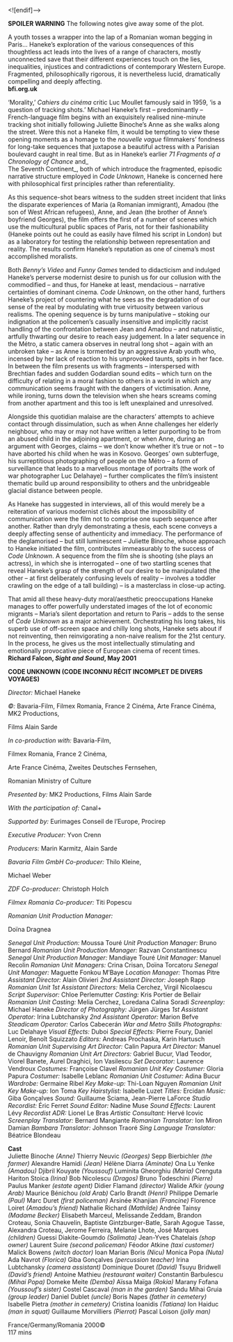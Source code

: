 
<![endif]-->

**SPOILER WARNING** The following notes give away some of the plot.

A youth tosses a wrapper into the lap of a Romanian woman begging in Paris… Haneke’s exploration of the various consequences of this thoughtless act leads into the lives of a range of characters, mostly unconnected save that their different experiences touch on the lies, inequalities, injustices and contradictions of contemporary Western Europe. Fragmented, philosophically rigorous, it is nevertheless lucid, dramatically compelling and deeply affecting.  
**bfi.org.uk**

‘Morality,’ _Cahiers du cinéma_ critic Luc Moullet famously said in 1959, ‘is a question of tracking shots.’ Michael Haneke’s first – predominantly – French-language film begins with an exquisitely realised nine-minute tracking shot initially following Juliette Binoche’s Anne as she walks along the street. Were this not a Haneke film, it would be tempting to view these opening moments as a homage to the _nouvelle vague_ filmmakers’ fondness for long-take sequences that juxtapose a beautiful actress with a Parisian boulevard caught in real time. But as in Haneke’s earlier _71 Fragments of a Chronology of Chance_ and_  
The Seventh Continent_, both of which introduce the fragmented, episodic narrative structure employed in _Code Unknown_, Haneke is concerned here with philosophical first principles rather than referentiality.

As this sequence-shot bears witness to the sudden street incident that links the disparate experiences of Maria (a Romanian immigrant), Amadou (the son of West African refugees), Anne, and Jean (the brother of Anne’s boyfriend Georges), the film offers the first of a number of scenes which use the multicultural public spaces of Paris, not for their fashionability (Haneke points out he could as easily have filmed his script in London) but as a laboratory for testing the relationship between representation and reality. The results confirm Haneke’s reputation as one of cinema’s most accomplished moralists.

Both _Benny’s Video_ and _Funny Games_ tended to didacticism and indulged Haneke’s perverse modernist desire to punish us for our collusion with the commodified – and thus, for Haneke at least, mendacious – narrative certainties of dominant cinema. _Code Unknown_, on the other hand, furthers Haneke’s project of countering what he sees as the degradation of our sense of the real by modulating with true virtuosity between various realisms. The opening sequence is by turns manipulative – stoking our indignation at the policemen’s casually insensitive and implicitly racist handling of the confrontation between Jean and Amadou – and naturalistic, artfully thwarting our desire to reach easy judgement. In a later sequence in the Métro, a static camera observes in neutral long shot – again with an unbroken take – as Anne is tormented by an aggressive Arab youth who, incensed by her lack of reaction to his unprovoked taunts, spits in her face. In between the film presents us with fragments – interspersed with Brechtian fades and sudden Godardian sound edits – which turn on the difficulty of relating in a moral fashion to others in a world in which any communication seems fraught with the dangers of victimisation. Anne, while ironing, turns down the television when she hears screams coming from another apartment and this too is left unexplained and unresolved.

Alongside this quotidian malaise are the characters’ attempts to achieve contact through dissimulation, such as when Anne challenges her elderly neighbour, who may or may not have written a letter purporting to be from an abused child in the adjoining apartment, or when Anne, during an argument with Georges, claims – we don’t know whether it’s true or not – to have aborted his child when he was in Kosovo. Georges’ own subterfuge, his surreptitious photographing of people on the Métro – a form of surveillance that leads to a marvellous montage of portraits (the work of war photographer Luc Delahaye) – further complicates the film’s insistent thematic build up around responsibility to others and the unbridgeable glacial distance between people.

As Haneke has suggested in interviews, all of this would merely be a reiteration of various modernist clichés about the impossibility of communication were the film not to comprise one superb sequence after another. Rather than dryly demonstrating a thesis, each scene conveys a deeply affecting sense of authenticity and immediacy. The performance of the deglamorised – but still luminescent – Juliette Binoche, whose approach to Haneke initiated the film, contributes immeasurably to the success of _Code Unknown_. A sequence from the film she is shooting (she plays an actress), in which she is interrogated – one of two startling scenes that reveal Haneke’s grasp of the strength of our desire to be manipulated (the other – at first deliberately confusing levels of reality – involves a toddler crawling on the edge of a tall building) – is a masterclass in close-up acting.

That amid all these heavy-duty moral/aesthetic preoccupations Haneke manages to offer powerfully understated images of the lot of economic migrants – Maria’s silent deportation and return to Paris – adds to the sense of _Code Unknown_ as a major achievement. Orchestrating his long takes, his superb use of off-screen space and chilly long shots, Haneke sets about if not reinventing, then reinvigorating a non-naive realism for the 21st century. In the process, he gives us the most intellectually stimulating and emotionally provocative piece of European cinema of recent times.  
**Richard Falcon, _Sight and Sound_, May 2001**  <br>

**CODE UNKNOWN (CODE INCONNU  RÉCIT INCOMPLET DE DIVERS VOYAGES)**

_Director:_ Michael Haneke

_©:_ Bavaria-Film, Filmex Romania, France 2 Cinéma, Arte France Cinéma, MK2 Productions,

Films Alain Sarde

_In co-production with:_ Bavaria-Film,

Filmex Romania, France 2 Cinéma,

Arte France Cinéma, Zweites Deutsches Fernsehen,

Romanian Ministry of Culture

_Presented by:_ MK2 Productions, Films Alain Sarde

_With the participation of:_ Canal+

_Supported by:_ Eurimages Conseil de l’Europe, Procirep

_Executive Producer:_ Yvon Crenn

_Producers:_ Marin Karmitz, Alain Sarde

_Bavaria Film GmbH Co-producer:_ Thilo Kleine,

Michael Weber

_ZDF Co-producer:_ Christoph Holch

_Filmex Romania Co-producer:_ Titi Popescu

_Romanian Unit Production Manager:_

Doïna Dragnea

_Senegal Unit Production:_ Moussa Touré
_Unit Production Manager:_ Bruno Bernard
_Romanian Unit Production Manager:_ Razvan Constantinescu
_Senegal Unit Production Manager:_ Mandiaye Touré
_Unit Manager:_ Manuel Recolin
_Romanian Unit Managers:_ Crina Crisan, Doïna Torcatoru
_Senegal Unit Manager:_ Maguette Fonkou M’Baye
_Location Manager:_ Thomas Pitre
_Assistant Director:_ Alain Olivieri
_2nd Assistant Director:_ Joseph Rapp
_Romanian Unit 1st Assistant Directors:_ Melia Cerchez, Virgil Nicolaescu
_Script Supervisor:_ Chloe Perlemutter
_Casting:_ Kris Portier de Bellair
_Romanian Unit Casting:_ Melia Cerchez, Loredana Calina Soradi
_Screenplay:_ Michael Haneke
_Director of Photography:_ Jürgen Jürges
_1st Assistant Operator:_ Irina Lubtchansky
_2nd Assistant Operator:_ Marion Befve
_Steadicam Operator:_ Carlos Cabecerán
_War and Metro Stills Photographs:_ Luc Delahaye
_Visual Effects:_ Duboi
_Special Effects:_ Pierre Foury, Daniel Lenoir, Benoît Squizzato
_Editors:_ Andreas Prochaska, Karin Hartusch
_Romanian Unit Supervising Art Director:_ Calin Papura
_Art Director:_ Manuel de Chauvigny
_Romanian Unit Art Directors:_ Gabriel Bucur,
Vlad Teodor, Viorel Banete, Aurel Draghici, Ion Vasilescu
_Set Decorator:_ Laurence Vendroux
_Costumes:_ Françoise Clavel
_Romanian Unit Key Costumer:_ Gloria Papura
_Costumer:_ Isabelle Leblanc
_Romanian Unit Costumer:_ Adina Bucur
_Wardrobe:_ Germaine Ribel
_Key Make-up:_ Thi-Loan Nguyen
_Romanian Unit Key Make-up:_ Ion Toma
_Key Hairstylist:_ Isabelle Luzet
_Titles:_ Ercidan
_Music:_ Giba Gonçalves
_Sound:_ Guillaume Sciama, Jean-Pierre LaForce
_Studio Recordist:_ Éric Ferret
_Sound Editor:_ Nadine Muse
_Sound Effects:_ Laurent Lévy
_Recordist ADR:_ Lionel Le Bras
_Artistic Consultant:_ Hervé Icovic
_Screenplay Translator:_ Bernard Mangiante
_Romanian Translator:_ Ion Miron Damian
_Bambara Translator:_ Johnson Traoré
_Sing Language Translator:_ Béatrice Blondeau

**Cast**  
Juliette Binoche _(Anne)_
Thierry Neuvic _(Georges)_
Sepp Bierbichler _(the farmer)_
Alexandre Hamidi _(Jean)_
Hélène Diarra _(Aminate)_
Ona Lu Yenke _(Amadou)_
Djibril Kouyate _(Youssouf)_
Luminita Gheorghiu _(Maria)_
Crenguta Hariton Stoica _(Irina)_
Bob Nicolescu _(Dragos)_
Bruno Todeschini _(Pierre)_
Paulus Manker _(estate agent)_
Didier Flamand _(director)_
Walide Afkir _(young Arab)_
Maurice Bénichou _(old Arab)_
Carlo Brandt _(Henri)_
Philippe Demarle _(Paul)_
Marc Duret _(first policeman)_
Arsinée Khanjian _(Francine)_
Florence Loiret _(Amadou’s friend)_
Nathalie Richard _(Mathilde)_
Andrée Tainsy _(Madame Becker)_
Elisabeth Marceul, Melissande Zeddam, Brandon Croteau, Sonia Chauvelin, Baptiste Gintzburger-Batle, Sarah Agogue Tasse, Alexandra Croteau, Jerome Ferreira, Melanie Lhote, José Marques _(children)_
Guessi Diakite-Goumdo _(Salimata)_
Jean-Yves Chatelais _(shop owner)_
Laurent Suire _(second policeman)_
Féodor Atkine _(taxi customer)_
Malick Bowens _(witch doctor)_
Ioan Marian Boris _(Nicu)_
Monica Popa _(Nuta)_
Ada Navrot _(Florica)_
Giba Gonçalves _(percussion teacher)_
Irina Lubtchansky _(camera assistant)_
Dominique Douret _(David)_
Tsuyu Bridwell _(David’s friend)_
Antoine Mathieu _(restaurant waiter)_
Constantin Barbulescu _(Mihai Popa)_
Domeke Meite _(Demba)_
Aïssa Maïga _(Rokia)_
Marany Fofana _(Youssouf’s sister)_
Costel Cascaval _(man in the garden)_
Sandu Mihai Gruia _(group leader)_
Daniel Dublet _(uncle)_
Boris Napes _(father in cemetery)_
Isabelle Pietra _(mother in cemetery)_
Cristina Ioanidis _(Tatiana)_
Ion Haiduc _(man in squat)_
Guillaume Morvilliers _(Pierrot)_
Pascal Loison _(jolly man)_

France/Germany/Romania 2000©  
117 mins  
<!--stackedit_data:
eyJoaXN0b3J5IjpbLTUzMzYzMTMwNV19
-->